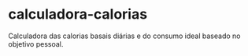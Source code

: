 # calculadora-calorias
Calculadora das calorias basais diárias e do consumo ideal baseado no objetivo pessoal.
